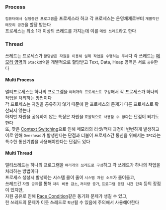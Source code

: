 ### Process
`컴퓨터에서 실행중인 프로그램`을 프로세스라 하고 각 프로세스는 운영체제로부터 `개별적인 메모리 공간`을 할당 받는다  
프로세스는 최소 1개 이상의 쓰레드를 가지는데 이를 `메인 쓰레드`라고 한다

### Thread
쓰레드는 프로세스가 `할당받은 자원을 이용해 실제 작업을 수행하는 주체`다
각 쓰레드는 [메모리 영역](https://coqoa.tistory.com/169)의 `Stack영역`을 개별적으로 할당받고 Text, Data, Heap 영역은 서로 `공유`한다

#### Multi Process
멀티프로세스는 하나의 프로그램을 `여러개의 프로세스로 구성`해서 각 프로세스가 하나의 작업을 처리하는 방법이다  
각 프로세스는 자원을 공유하지 않기 때문에 한 프로세스의 문제가 다른 프로세스로 확산되지 않는다  
하지만 자원을 공유하지 않는 특징은 자원을 `효율적으로 사용할 수 없다`는 단점이 되기도한다  
또, 잦은 [Context Switching](https://coqoa.tistory.com/168)으로 인해 메모리의 리셋/적재 과정이 빈번하게 발생하고 이로 인해 `Overhead`가 발생한다는 단점과 더불어 프로세스간 통신을 위해서는 `IPC`라는 특수한 통신기법을 사용해야한다는 단점도 있다

#### Multi Thread
멀티쓰레드는 하나의 프로그램을 `여러개의 쓰레드로 구성`하고 각 쓰레드가 하나의 작업을 처리하는 방법이다  
프로세스 생성시 발생하는 시스템 콜이 줄어 `시스템 자원 소모`가 줄어들고,  
쓰레드간 `자원 공유`를 통해 `처리 비용 감소`, `처리량 증가`, `프로그램 응답 시간 단축` 등의 장점이 있지만,  
자원 공유로 인해 [Race Condition](https://coqoa.tistory.com/170)같은 동기화 문제가 생길 수 있고,  
한 쓰레드의 문제가 이웃 쓰레드로 `확산`될 수 있음에 주의해서 사용해야한다
